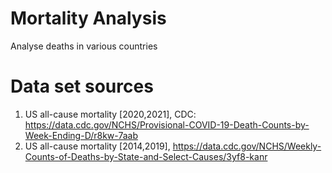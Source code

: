 # Mortality Analysis

Analyse deaths in various countries

# Data set sources

1. US all-cause mortality [2020,2021], CDC: https://data.cdc.gov/NCHS/Provisional-COVID-19-Death-Counts-by-Week-Ending-D/r8kw-7aab
2. US all-cause mortality [2014,2019], https://data.cdc.gov/NCHS/Weekly-Counts-of-Deaths-by-State-and-Select-Causes/3yf8-kanr
